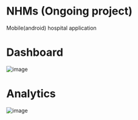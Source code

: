 # NHMs (Ongoing project)
Mobile(android) hospital application

# Dashboard
![image](https://user-images.githubusercontent.com/46281757/115669521-05ce0b80-a351-11eb-8d8d-658a5b75b84a.jpg)

# Analytics
![image](https://user-images.githubusercontent.com/46281757/115669993-99074100-a351-11eb-9a3b-722c72ed17ff.jpg)
